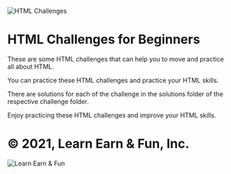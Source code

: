 ![HTML Challenges](https://cdn.lynda.com/course/170427/170427-637363828865101045-16x9.jpg)
# HTML Challenges for Beginners
These are some HTML challenges that can help you to move and practice all about HTML.

You can practice these HTML challenges and practice your HTML skills.

There are solutions for each of the challenge in the solutions folder of the respective challenge folder.

Enjoy practicing these HTML challenges and improve your HTML skills.

# © 2021, Learn Earn & Fun, Inc.
![Learn Earn & Fun](https://raw.githubusercontent.com/LearnEarn-Fun/HTML-Challenges-For-Beginners/main/Logo.PNG)
